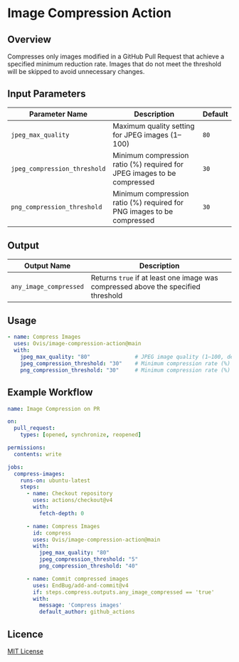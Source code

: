 # Image Compression Action

## Overview
Compresses only images modified in a GitHub Pull Request that achieve a specified minimum reduction rate.
Images that do not meet the threshold will be skipped to avoid unnecessary changes.

## Input Parameters

| Parameter Name                | Description                                                             | Default      |
|-------------------------------|-------------------------------------------------------------------------|--------------|
| `jpeg_max_quality`            | Maximum quality setting for JPEG images (1–100)                         | `80`         |
| `jpeg_compression_threshold`  | Minimum compression ratio (%) required for JPEG images to be compressed | `30`         |
| `png_compression_threshold`   | Minimum compression ratio (%) required for PNG images to be compressed  | `30`         |

## Output

| Output Name            | Description                                                                       |
|------------------------|-----------------------------------------------------------------------------------|
| `any_image_compressed` | Returns `true` if at least one image was compressed above the specified threshold |

## Usage
```yaml
- name: Compress Images
  uses: Ovis/image-compression-action@main
  with:
    jpeg_max_quality: "80"              # JPEG image quality (1–100, default is 80)
    jpeg_compression_threshold: "30"    # Minimum compression rate (%) for JPEG images to be processed (default: 30)
    png_compression_threshold: "30"     # Minimum compression rate (%) for PNG images to be processed (default: 30)
```

## Example Workflow
```yaml
name: Image Compression on PR

on:
  pull_request:
    types: [opened, synchronize, reopened]

permissions:
  contents: write

jobs:
  compress-images:
    runs-on: ubuntu-latest
    steps:
      - name: Checkout repository
        uses: actions/checkout@v4
        with:
          fetch-depth: 0

      - name: Compress Images
        id: compress
        uses: Ovis/image-compression-action@main
        with:
          jpeg_max_quality: "80"
          jpeg_compression_threshold: "5"
          png_compression_threshold: "40"

      - name: Commit compressed images
        uses: EndBug/add-and-commit@v4
        if: steps.compress.outputs.any_image_compressed == 'true'
        with:
          message: 'Compress images'
          default_author: github_actions
```

## Licence

[MIT License](./LICENSE)